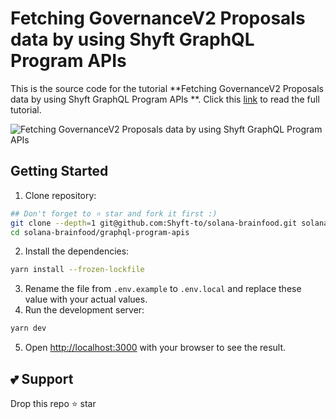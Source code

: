 # Fetching GovernanceV2 Proposals data by using Shyft GraphQL Program APIs

This is the source code for the tutorial **Fetching GovernanceV2 Proposals data by using Shyft GraphQL Program APIs
**. Click this [link](https://medium.com/shyft-to/tracking-token-activities-on-solana-in-real-time-e9a398e4b2c5) to read the full tutorial.

![Fetching GovernanceV2 Proposals data by using Shyft GraphQL Program APIs](https://miro.medium.com/v2/resize:fit:4800/format:webp/1*17b8LhJ2yH1Dcx5PMQ9ZGg.jpeg)

## Getting Started

1. Clone repository:
```bash
## Don't forget to ⭐ star and fork it first :)
git clone --depth=1 git@github.com:Shyft-to/solana-brainfood.git solana-brainfood
cd solana-brainfood/graphql-program-apis
```
2. Install the dependencies:
```bash
yarn install --frozen-lockfile
```
3. Rename the file from `.env.example` to `.env.local` and replace these value with your actual values.
4. Run the development server:
```bash
yarn dev
```
5. Open [http://localhost:3000](http://localhost:3000) with your browser to see the result.

## 💕 Support
Drop this repo ⭐ star
